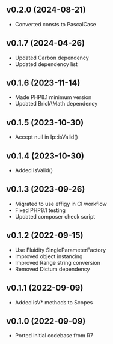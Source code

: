 ## v0.2.0 (2024-08-21)
* Converted consts to PascalCase

## v0.1.7 (2024-04-26)
* Updated Carbon dependency
* Updated dependency list

## v0.1.6 (2023-11-14)
* Made PHP8.1 minimum version
* Updated Brick\Math dependency

## v0.1.5 (2023-10-30)
* Accept null in Ip::isValid()

## v0.1.4 (2023-10-30)
* Added isValid()

## v0.1.3 (2023-09-26)
* Migrated to use effigy in CI workflow
* Fixed PHP8.1 testing
* Updated composer check script

## v0.1.2 (2022-09-15)
* Use Fluidity SingleParameterFactory
* Improved object instancing
* Improved Range string conversion
* Removed Dictum dependency

## v0.1.1 (2022-09-09)
* Added isV* methods to Scopes

## v0.1.0 (2022-09-09)
* Ported initial codebase from R7
